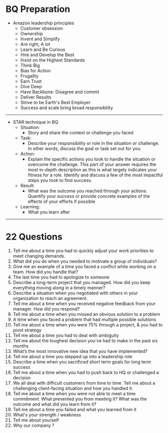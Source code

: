 # BQ Preparation
- Amazon leadership principles
  - Customer obsession
  - Ownership
  - Invent and Simplify
  - Are right, A lot
  - Learn and Be Curious
  - Hire and Develop the Best
  - Insist on the Highest Standards
  - Think Big
  - Bias for Action
  - Frugality
  - Earn Trust
  - Dive Deep
  - Have Backbone: Disagree and commit
  - Deliver Results
  - Strive to be Earth's Best Employer
  - Success and scale bring broad responsibility
---
- STAR technique in BQ
  - Situation:
    - Story and share the context or challenge you faced
  - Task:
    - Describe your responsibility or role in the situation or challenge. In other words, discuss the goal or task set out for you. 
  - Action:
    - Explain the specific actions you took to handle the situation or overcome the challenge. This part of your answer requires the most in-depth description as this is what largely indicates your fitness for a role. Identify and discuss a few of the most impactful steps you took to find success.
  - Result:
    - What was the outcome you reached through your actions. Quantify your success or provide concrete examples of the effects of your efforts if possible
  - Learning:
    - What you learn after
---
# 22 Questions
1. Tell me about a time you had to quickly adjust your work priorities to meet changing demands.
1. What did you do when you needed to motivate a group of individuals?
2. Give me an example of a time you faced a conflict while working on a team. How did you handle that?
3. The last time you had to apologize to someone
4. Describe a long-term project that you managed. How did you keep everything moving along in a timely manner?
5. Describe a situation when you negotiated with others in your organization to reach an agreement.
6. Tell me about a time when you received negative feedback from your manager. How did you respond?
7. Tell me about a time when you missed an obvious solution to a problem
8. A time when you faced a problem that had multiple possible solutions
9.  Tell me about a time when you were 75% through a project, & you had to pivot strategy
10. Tell me about a time you had to deal with ambiguity
11. Tell me about the toughest decision you've had to make in the past six months
12. What’s the most innovative new idea that you have implemented?
13. Tell me about a time you stepped up into a leadership role
14. Describe a time when you sacrificed short term goals for long term success
15. Tell me about a time when you had to push back to HQ or challenged a decision
16. We all deal with difficult customers from time to time. Tell me about a challenging client-facing situation and how you handled it.
17. Tell me about a time when you were not able to meet a time commitment. What prevented you from meeting it? What was the outcome and what did you learn from it?
18. Tell me about a time you failed and what you learned from it
19. What's your strength / weakness
20. Tell me about yourself
21. Why our company ?


